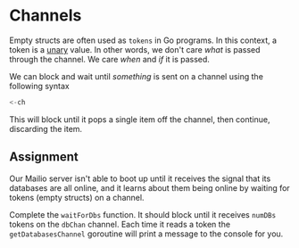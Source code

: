 # Channels

Empty structs are often used as `tokens` in Go programs. In this context, a token is a [unary](https://en.wikipedia.org/wiki/Unary_operation) value. In other words, we don't care *what* is passed through the channel. We care *when* and *if* it is passed.

We can block and wait until *something* is sent on a channel using the following syntax

```go
<-ch
```

This will block until it pops a single item off the channel, then continue, discarding the item.

## Assignment

Our Mailio server isn't able to boot up until it receives the signal that its databases are all online, and it learns about them being online by waiting for tokens (empty structs) on a channel.

Complete the `waitForDbs` function. It should block until it receives `numDBs` tokens on the `dbChan` channel. Each time it reads a token the `getDatabasesChannel` goroutine will print a message to the console for you.
